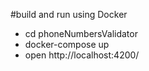 #build and run using Docker

- cd phoneNumbersValidator
- docker-compose up
- open http://localhost:4200/
